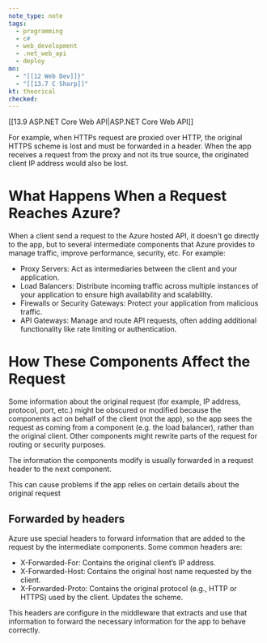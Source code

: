 ```yaml
---
note_type: note
tags:
  - programming
  - c#
  - web_development
  - .net_web_api
  - deploy
mn:
  - "[[12 Web Dev]]}"
  - "[[13.7 C Sharp]]"
kt: theorical
checked:
---
```

[[13.9 ASP.NET Core Web API|ASP.NET Core Web API]]

For example, when HTTPs request are proxied over HTTP, the original HTTPS scheme is lost and must be forwarded in a header. When the app receives a request from the proxy and not its true source, the originated client IP address would also be lost. 

# What Happens When a Request Reaches Azure?
When a client send a request to the Azure hosted API, it doesn't go directly to the app, but to several intermediate components that Azure provides to manage traffic, improve performance, security, etc. For example:

- Proxy Servers: Act as intermediaries between the client and your application.
- Load Balancers: Distribute incoming traffic across multiple instances of your application to ensure high availability and scalability.
- Firewalls or Security Gateways: Protect your application from malicious traffic.
- API Gateways: Manage and route API requests, often adding additional functionality like rate limiting or authentication.

# How These Components Affect the Request
Some information about the original request (for example, IP address, protocol, port, etc.) might be obscured or modified because the components act on behalf of the client (not the app), so the app sees the request as coming from a component (e.g. the load balancer), rather than the original client. Other components might rewrite parts of the request for routing or security purposes.

The information the components modify is usually forwarded in a request header to the next component. 

This can cause problems if the app relies on certain details about the original request 
## Forwarded by headers
Azure use special headers to forward information that are added to the request by the intermediate components. Some common headers are:
- X-Forwarded-For: Contains the original client’s IP address.
- X-Forwarded-Host: Contains the original host name requested by the client.
- X-Forwarded-Proto: Contains the original protocol (e.g., HTTP or HTTPS) used by the client. Updates the scheme.

This headers are configure in the middleware that extracts and use that information to forward the necessary information for the app to behave correctly. 